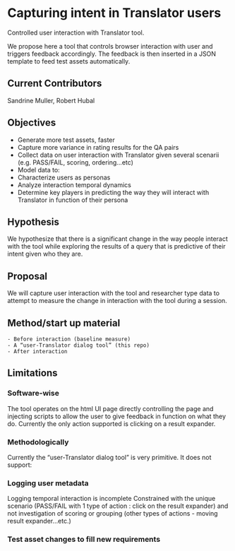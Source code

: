 # Capturing intent in Translator users
Controlled user interaction with Translator tool.

We propose here a tool that controls browser interaction with user and triggers feedback accordingly. The feedback is then inserted in a JSON template to feed test assets automatically. 

## Current Contributors
Sandrine Muller, Robert Hubal

## Objectives
- Generate more test assets, faster
- Capture more variance in rating results for the QA pairs
- Collect data on user interaction with Translator given several scenarii (e.g. PASS/FAIL, scoring, ordering…etc)
- Model data to:
-   Characterize users as personas
-   Analyze interaction temporal dynamics
-   Determine key players in predicting the way they will interact with Translator in function of their persona

## Hypothesis
We hypothesize that there is a significant change in the way people interact with the tool while exploring the results of a query that is predictive of their intent given who they are.

## Proposal
We will capture user interaction with the tool and researcher type data to attempt to measure the change in interaction with the tool during a session. 

## Method/start up material
    - Before interaction (baseline measure)
    - A “user-Translator dialog tool” (this repo)
    - After interaction

## Limitations
### Software-wise
The tool operates on the html UI page directly controlling the page and injecting scripts to allow the user to give feedback in function on what they do. Currently the only action supported is clicking on a result expander.
### Methodologically
Currently the “user-Translator dialog tool” is very primitive. It does not support:
### Logging user metadata
Logging temporal interaction is incomplete
Constrained with the unique scenario (PASS/FAIL with 1 type of action : click on the result expander) and not investigation of scoring or grouping (other types of actions - moving result expander…etc.)
### Test asset changes to fill new requirements

